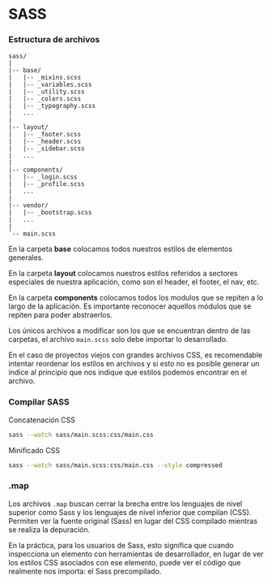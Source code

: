 # SASS

### Estructura de archivos
````text
sass/
|
|-- base/
|   |-- _mixins.scss
|   |-- _variables.scss
|   |-- _utility.scss
|   |-- _colors.scss
|   |-- _typography.scss
|   ...
|
|-- layout/
|   |-- _footer.scss
|   |-- _header.scss
|   |-- _sidebar.scss
|   ...
|
|-- components/
|   |-- _login.scss
|   |-- _profile.scss
|   ...
|
|-- vendor/
|   |-- _bootstrap.scss
|   ...
|
`-- main.scss
````
En la carpeta **base** colocamos todos nuestros estilos de elementos generales.

En la carpeta **layout** colocamos nuestros estilos referidos a sectores especiales de nuestra aplicación, como son el header, el footer, el nav, etc.

En la carpeta **components** colocamos todos los modulos que se repiten a lo largo de la aplicación. Es importante reconocer aquellos módulos que se repiten para poder abstraerlos.

Los únicos archivos a modificar son los que se encuentran dentro de las carpetas, el archivo `main.scss` solo debe importar lo desarrollado.

En el caso de proyectos viejos con grandes archivos CSS, es recomendable intentar reordenar los estilos en archivos y si esto no es posible generar un índice al principio que nos indique que estilos podemos encontrar en el archivo.

### Compilar SASS
Concatenación CSS
```bash
sass --watch sass/main.scss:css/main.css
```

Minificado CSS
```bash
sass --watch sass/main.scss:css/main.css --style compressed
```

### .map
Los archivos `.map` buscan cerrar la brecha entre los lenguajes de nivel superior como Sass y los lenguajes de nivel inferior que compilan (CSS). Permiten ver la fuente original (Sass) en lugar del CSS compilado mientras se realiza la depuración.

En la práctica, para los usuarios de Sass, esto significa que cuando inspecciona un elemento con herramientas de desarrollador, en lugar de ver los estilos CSS asociados con ese elemento, puede ver el código que realmente nos importa: el Sass precompilado.
